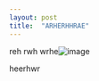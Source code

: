```yaml
---
layout: post
title:  "ARHERHHRAE"
---
```

reh
rwh
wrhe![image](https://user-images.githubusercontent.com/30017117/141412675-e3675ce2-3c6e-4962-ba34-a9d0b78433e4.png)

heerhwr
